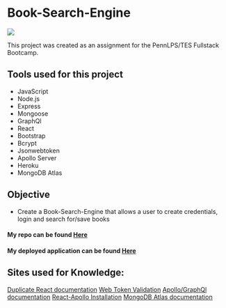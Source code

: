 # Book-Search-Engine

<img src= "Budget-Tracker Screen shot.jpg">

This project was created as an assignment for the PennLPS/TES Fullstack Bootcamp.


## Tools used for this project
- JavaScript
- Node.js
- Express
- Mongoose
- GraphQl 
- React
- Bootstrap
- Bcrypt
- Jsonwebtoken
- Apollo Server
- Heroku
- MongoDB Atlas


## Objective
- Create a Book-Search-Engine that allows a user to create credentials, login and search for/save books



#### My repo can be found [Here](https://github.com/bmralph87/book-search-engine)
#### My deployed application can be found [Here](https://bmr-book-app.herokuapp.com/)


## Sites used for Knowledge:

[Duplicate React documentation](https://reactjs.org/warnings/invalid-hook-call-warning.html)
[Web Token Validation](https://jwt.io/)
[Apollo/GraphQl documentation](https://www.apollographql.com/docs/react/integrations/integrations/)
[React-Apollo Installation](https://www.npmjs.com/package/react-apollo)
[MongoDB Atlas documentation](https://docs.atlas.mongodb.com/scale-cluster#std-label-scale-cluster)









